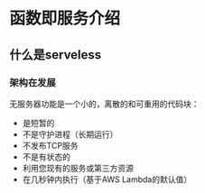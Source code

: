 # 函数即服务介绍

## 什么是serveless

### 架构在发展



无服务器功能是一个小的，离散的和可重用的代码块：

- 是短暂的
- 不是守护进程（长期运行）
- 不发布TCP服务
- 不是有状态的
- 利用您现有的服务或第三方资源
- 在几秒钟内执行（基于AWS Lambda的默认值）
